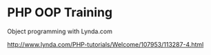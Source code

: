 PHP OOP Training
==============

Object programming with Lynda.com

http://www.lynda.com/PHP-tutorials/Welcome/107953/113287-4.html